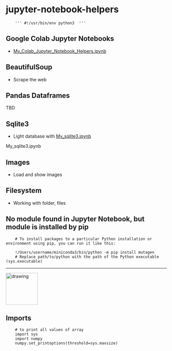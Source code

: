 # jupyter-notebook-helpers

        ''' #!/usr/bin/env python3  '''

## Google Colab Jupyter Notebooks
- <a href= "My_Colab_Jupyter_Notebook_Helpers.ipynb">My_Colab_Jupyter_Notebook_Helpers.ipynb</a>

## BeautifulSoup 
- Scrape the web

## Pandas Dataframes
TBD

## Sqlite3 
- Light database with <a href= "My_sqlite3.ipynb">My_sqlite3.ipynb</a>

My_sqlite3.ipynb
## Images 
- Load and show images

## Filesystem
- Working with folder, files


## No module found in Jupyter Notebook, but module is installed by pip

        # To install packages to a particular Python installation or environment using pip, you can run it like this:

        !/Users/username/miniconda3/bin/python -m pip install mutagen
        # Replace path/to/python with the path of the Python executable (sys.executable)

---
<img src="https://avatars1.githubusercontent.com/u/1014817?s=460&v=4 =100x20" alt="drawing" width="100"/>


## Imports
        # to print all values of array
        import sys
        import numpy
        numpy.set_printoptions(threshold=sys.maxsize)

